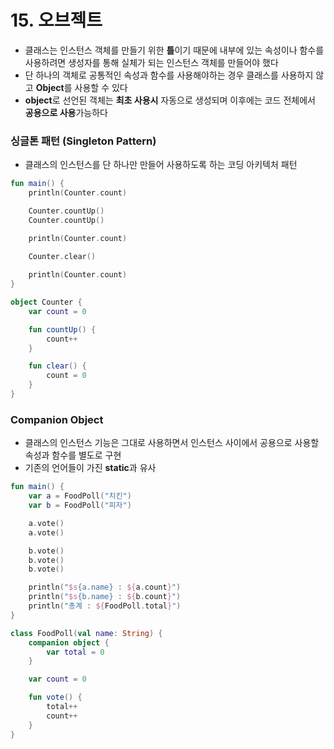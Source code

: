 # 15. 오브젝트
- 클래스는 인스턴스 객체를 만들기 위한 **틀**이기 때문에 내부에 있는 속성이나 함수를 사용하려면 생성자를 통해 실체가 되는 인스턴스 객체를 만들어야 했다
- 단 하나의 객체로 공통적인 속성과 함수를 사용해야하는 경우 클래스를 사용하지 않고 **Object**를 사용할 수 있다
- **object**로 선언된 객체는 **최초 사용시** 자동으로 생성되며 이후에는 코드 전체에서 **공용으로 사용**가능하다

### 싱글톤 패턴 (Singleton Pattern)
- 클래스의 인스턴스를 단 하나만 만들어 사용하도록 하는 코딩 아키텍처 패턴

```kotlin
fun main() {
    println(Counter.count)

    Counter.countUp()
    Counter.countUp()

    println(Counter.count)
    
    Counter.clear()

    println(Counter.count)
}

object Counter {
    var count = 0

    fun countUp() {
        count++
    }

    fun clear() {
        count = 0
    }
}
```

### Companion Object
- 클래스의 인스턴스 기능은 그대로 사용하면서 인스턴스 사이에서 공용으로 사용할 속성과 함수를 별도로 구현
- 기존의 언어들이 가진 **static**과 유사
```kotlin
fun main() {
    var a = FoodPoll("치킨")
    var b = FoodPoll("피자")

    a.vote()
    a.vote()

    b.vote()
    b.vote()
    b.vote()

    println("$s{a.name} : ${a.count}")
    println("$s{b.name} : ${b.count}")
    println("총계 : ${FoodPoll.total}")
}

class FoodPoll(val name: String) {
    companion object {
        var total = 0
    }

    var count = 0

    fun vote() {
        total++
        count++
    }
}
```
